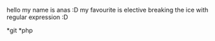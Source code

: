 hello my name is anas :D
my favourite is elective breaking the ice with regular expression :D

*git
*php